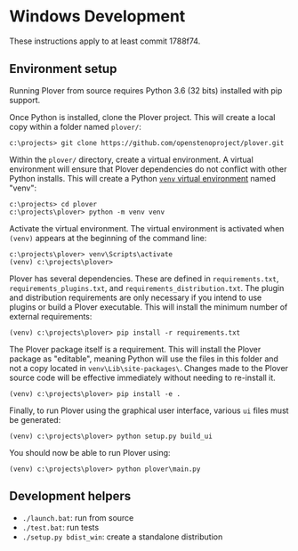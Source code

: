 # Windows Development
These instructions apply to at least commit 1788f74.

## Environment setup
Running Plover from source requires Python 3.6 (32 bits) installed
with pip support.

Once Python is installed, clone the Plover project.  This will create
a local copy within a folder named `plover/`:

```
c:\projects> git clone https://github.com/openstenoproject/plover.git

```

Within the `plover/` directory, create a virtual environment.  A
virtual environment will ensure that Plover dependencies do not
conflict with other Python installs.  This will create a Python
[`venv` virtual
environment](https://docs.python.org/3.6/library/venv.html) named
"venv":

```
c:\projects> cd plover
c:\projects\plover> python -m venv venv
```

Activate the virtual environment.  The virtual environment is
activated when `(venv)` appears at the beginning of the command line:

```
c:\projects\plover> venv\Scripts\activate
(venv) c:\projects\plover>
```

Plover has several dependencies.  These are defined in
`requirements.txt`, `requirements_plugins.txt`, and
`requirements_distribution.txt`.  The plugin and distribution
requirements are only necessary if you intend to use plugins or build
a Plover executable.  This will install the minimum number of external
requirements:

```
(venv) c:\projects\plover> pip install -r requirements.txt
```

The Plover package itself is a requirement.  This will install the
Plover package as "editable", meaning Python will use the files in
this folder and not a copy located in `venv\Lib\site-packages\`.
Changes made to the Plover source code will be effective immediately
without needing to re-install it.

```
(venv) c:\projects\plover> pip install -e .
```

Finally, to run Plover using the graphical user interface, various
`ui` files must be generated:

```
(venv) c:\projects\plover> python setup.py build_ui
```

You should now be able to run Plover using:

```
(venv) c:\projects\plover> python plover\main.py
```

## Development helpers

* `./launch.bat`: run from source
* `./test.bat`: run tests
* `./setup.py bdist_win`: create a standalone distribution
